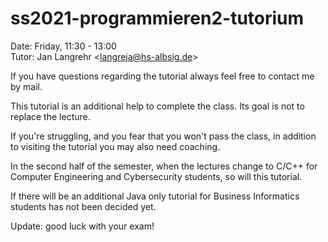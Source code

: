 ﻿# ss2021-programmieren2-tutorium

Date: Friday, 11:30 - 13:00 \
Tutor: Jan Langrehr \<langreja@hs-albsig.de> 

If you have questions regarding the tutorial always feel free to contact me by mail.

This tutorial is an additional help to complete the class. Its goal is not to replace the lecture.

If you're struggling, and you fear that you won't pass the class, in addition to visiting the tutorial you may also need coaching.

In the second half of the semester, when the lectures change to C/C++ for Computer Engineering and Cybersecurity students, so will this tutorial.

If there will be an additional Java only tutorial for Business Informatics students has not been decided yet.

Update: good luck with your exam!
